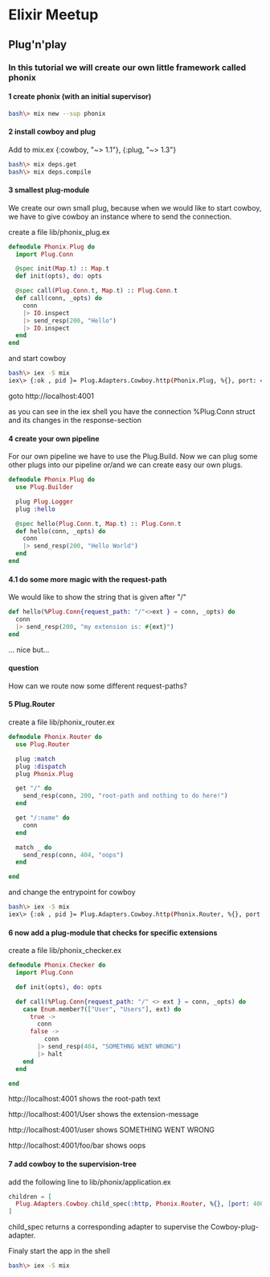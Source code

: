 # Elixir Meetup

## Plug'n'play

### In this tutorial we will create our own little framework called phonix

#### 1 create phonix (with an initial supervisor)
``` bash
bash\> mix new --sup phonix
```

#### 2 install cowboy and plug
Add to mix.ex {:cowboy, "~> 1.1"},  {:plug, "~> 1.3"}
```bash
bash\> mix deps.get
bash\> mix deps.compile
```

#### 3 smallest plug-module
We create our own small plug, because when we would like to start cowboy, we have to give cowboy an instance where to send the connection.

create a file lib/phonix_plug.ex
```elixir
defmodule Phonix.Plug do
  import Plug.Conn

  @spec init(Map.t) :: Map.t
  def init(opts), do: opts

  @spec call(Plug.Conn.t, Map.t) :: Plug.Conn.t
  def call(conn, _opts) do
    conn
    |> IO.inspect
    |> send_resp(200, "Hello")
    |> IO.inspect
  end
end
```
and start cowboy
```bash
bash\> iex -S mix
iex\> {:ok , pid }= Plug.Adapters.Cowboy.http(Phonix.Plug, %{}, port: 4001)
```
goto http://localhost:4001

as you can see in the iex shell you have the connection %Plug.Conn struct and its changes in the response-section

#### 4 create your own pipeline
For our own pipeline we have to use the Plug.Build. Now we can plug some other plugs into our pipeline or/and we can create easy our own plugs.

```elixir
defmodule Phonix.Plug do
  use Plug.Builder

  plug Plug.Logger
  plug :hello

  @spec hello(Plug.Conn.t, Map.t) :: Plug.Conn.t
  def hello(conn, _opts) do
    conn
    |> send_resp(200, "Hello World")
  end
end
```
#### 4.1 do some more magic with the request-path
We would like to show the string that is given after "/"


```elixir
def hello(%Plug.Conn{request_path: "/"<>ext } = conn, _opts) do
  conn
  |> send_resp(200, "my extension is: #{ext}")
end
```
... nice but...

#### question
How can we route now some different request-paths?

#### 5 Plug.Router

create a file lib/phonix_router.ex

```elixir
defmodule Phonix.Router do
  use Plug.Router

  plug :match
  plug :dispatch
  plug Phonix.Plug

  get "/" do
    send_resp(conn, 200, "root-path and nothing to do here!")
  end

  get "/:name" do
    conn
  end

  match _ do
    send_resp(conn, 404, "oops")
  end

end
```

and change the entrypoint for cowboy

```bash
bash\> iex -S mix
iex\> {:ok , pid }= Plug.Adapters.Cowboy.http(Phonix.Router, %{}, port: 4001)
```
#### 6 now add a plug-module that checks for specific extensions

create a file lib/phonix_checker.ex

```elixir
defmodule Phonix.Checker do
  import Plug.Conn

  def init(opts), do: opts

  def call(%Plug.Conn{request_path: "/" <> ext } = conn, _opts) do
    case Enum.member?(["User", "Users"], ext) do
      true ->
        conn
      false ->
          conn
        |> send_resp(404, "SOMETHNG WENT WRONG")
        |> halt
    end
  end

end
```
http://localhost:4001 shows the root-path text

http://localhost:4001/User shows the extension-message

http://localhost:4001/user shows SOMETHING WENT WRONG

http://localhost:4001/foo/bar shows oops


#### 7 add cowboy to the supervision-tree

add the following line to lib/phonix/application.ex

```elixir
children = [
  Plug.Adapters.Cowboy.child_spec(:http, Phonix.Router, %{}, [port: 4001])
]
```
child_spec returns a corresponding adapter to supervise the Cowboy-plug-adapter.

Finaly start the app in the shell
```bash
bash\> iex -S mix
```
